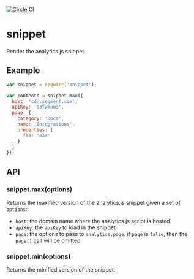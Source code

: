 [![Circle CI](https://circleci.com/gh/segmentio/snippet.svg?style=svg)](https://circleci.com/gh/segmentio/snippet)

# snippet

  Render the analytics.js snippet.

## Example

```js
var snippet = require('snippet');

var contents = snippet.max({
  host: 'cdn.segment.com',
  apiKey: '03fwkuu3',
  page: {
    category: 'Docs',
    name: 'Integrations',
    properties: {
      foo: 'bar'
    }
  }
});
```

## API

### snippet.max(options)

  Returns the maxified version of the analytics.js snippet given a set of `options`:

  * `host`: the domain name where the analytics.js script is hosted
  * `apiKey`: the `apiKey` to load in the snippet
  * `page`: the options to pass to `analytics.page`. if `page` is `false`, then the `page()` call will be omitted


### snippet.min(options)

  Returns the minified version of the snippet.
